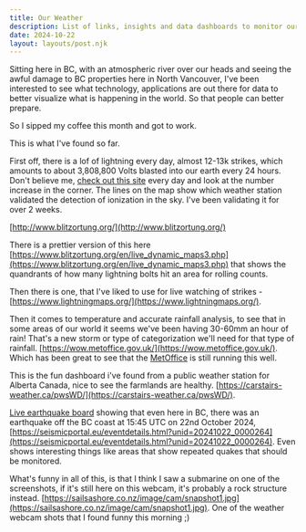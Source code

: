 ```yaml
---
title: Our Weather
description: List of links, insights and data dashboards to monitor our geology, geophysics and geography.
date: 2024-10-22
layout: layouts/post.njk
---
```


Sitting here in BC, with an atmospheric river over our heads and seeing the awful damage to BC properties here in North Vancouver, I've been interested to see what technology, applications are out there for data to better visualize what is happening in the world. So that people can better prepare.

So I sipped my coffee this month and got to work.

This is what I've found so far.

First off, there is a lof of lightning every day, almost 12-13k strikes, which amounts to about 3,808,800 Volts blasted into our earth every 24 hours. Don't believe me, [check out this site](http://www.blitzortung.org/) every day and look at the number increase in the corner. The lines on the map show which weather station validated the detection of ionization in the sky. I've been validating it for over 2 weeks.

[http://www.blitzortung.org/](http://www.blitzortung.org/)

There is a prettier version of this here [https://www.blitzortung.org/en/live_dynamic_maps3.php](https://www.blitzortung.org/en/live_dynamic_maps3.php) that shows the quandrants of how many lightning bolts hit an area for rolling counts.

Then there is one, that I've liked to use for live watching of strikes - [https://www.lightningmaps.org/](https://www.lightningmaps.org/).

Then it comes to temperature and accurate rainfall analysis, to see that in some areas of our world it seems we've been having 30-60mm an hour of rain! That's a new storm or type of categorization we'll need for that type of rainfall.
[https://wow.metoffice.gov.uk/](https://wow.metoffice.gov.uk/). Which has been great to see that the [MetOffice](https://www.metoffice.gov.uk/) is still running this well.

This is the fun dashboard i've found from a public weather station for Alberta Canada, nice to see the farmlands are healthy. [https://carstairs-weather.ca/pwsWD/](https://carstairs-weather.ca/pwsWD/).

[Live earthquake board](https://carstairs-weather.ca/pwsWD/earthquake_c_popup.php?script=earthquake_c_block.php&theme=user&lang=en-uk&units=metric) showing that even here in BC, there was an earthquake off the BC coast at 15:45 UTC on 22nd October 2024, [https://seismicportal.eu/eventdetails.html?unid=20241022_0000264](https://seismicportal.eu/eventdetails.html?unid=20241022_0000264). Even shows interesting things like areas that show repeated quakes that should be monitored.


What's funny in all of this, is that I think I saw a submarine on one of the screenshots, if it's still here on this webcam, it's probably a rock structure instead. [https://sailsashore.co.nz/image/cam/snapshot1.jpg](https://sailsashore.co.nz/image/cam/snapshot1.jpg). One of the weather webcam shots that I found funny this morning ;)
